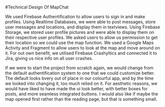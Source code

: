 #Technical Design Of MapChat

We used Firebase Authentification to allow users to sign in and make profiles.
Using Realtime Databases, we were able to post messages, store user messages and locations, and display them in textviews.
Using Firebase Storage, we stored user profile pictures and were able to display them on their respective user profiles.
We asked users to allow us permission to get their location so we could use the map function.
We used a Google Maps Activity and Fragment to allow users to look at the map and move around on it.
For out own benefit, we utilised Firebase Crashyltics and connected it to Jira, giving us nice info on all user crashes.

If we were to start the project from scratch again, we would change from the default authentification system to one that we could customize better.
The default looks bvery out of place in our colourful app, and by the time we looked into changing it, too much relied on it.
For aesthetic reasons, we would have liked to have made the ui look better, with better boxes for posts, and more seamless integrated buttons.
I would also like if maybe the map opened first rather than the reading page, but that is something small.

